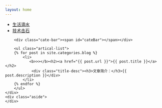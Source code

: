```yaml
---
layout: home
---
```


<div class="index-content blog">
    <div class="section">
        <ul class="artical-cate">
            <li class="on"><a href="/"><span>生活滴水</span></a></li>
            <li><a href="/project"><span>技术击石</span></a></li>
        </ul>

        <div class="cate-bar"><span id="cateBar"></span></div>

        <ul class="artical-list">
        {% for post in site.categories.blog %}
            <li>
               <b>>></b><h2><a href="{{ post.url }}">{{ post.title }}</a></h2>
                <div class="title-desc"><h3>文章简介：</h3>{{ post.description }}</div>
            </li>
        {% endfor %}
        </ul>
    </div>
    <div class="aside">
    </div>
</div>
